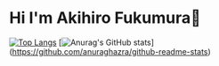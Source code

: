 # Hi I'm Akihiro Fukumura👋

[![Top Langs](https://github-readme-stats.vercel.app/api/top-langs/?username=akihirofukumura
)](https://github.com/akihirofukumura/github-readme-stats)
[![Anurag's GitHub stats](https://github-readme-stats.vercel.app/api?username=akihirofukumura)]
(https://github.com/anuraghazra/github-readme-stats)
<!--
**akihirofukumura/akihirofukumura** is a ✨ _special_ ✨ repository because its `README.md` (this file) appears on your GitHub profile.

Here are some ideas to get you started:

- 🔭 I’m currently working on ...
- 🌱 I’m currently learning ...
- 👯 I’m looking to collaborate on ...
- 🤔 I’m looking for help with ...
- 💬 Ask me about ...
- 📫 How to reach me: ...
- 😄 Pronouns: ...
- ⚡ Fun fact: ...
-->
